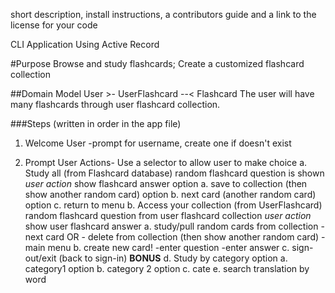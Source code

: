 short description, install instructions, a contributors guide and a link to the license for your code

CLI Application Using Active Record

#Purpose
Browse and study flashcards; Create a customized flashcard collection

##Domain Model
User >- UserFlashcard --< Flashcard
The user will have many flashcards through user flashcard collection.

###Steps (written in order in the app file)
1. Welcome User 
  -prompt for username, create one if doesn't exist

2. Prompt User Actions- Use a selector to allow user to make choice
    a. Study all (from Flashcard database)
          random flashcard question is shown
          *user action*
          show flashcard answer
                option a. save to collection (then show another random card)
                option b. next card (another random card)
                option c. return to menu
    b. Access your collection (from UserFlashcard)
          random flashcard question from user flashcard collection
          *user action*
          show user flashcard answer
          a. study/pull random cards from collection
            -next card OR
            - delete from collection (then show another random card)
            -main menu
          b. create new card!
              -enter question
              -enter answer
    c. sign-out/exit (back to sign-in)
    **BONUS**
    d. Study by category
            option a. category1
            option b. category 2
            option c. cate
    e. search translation by word